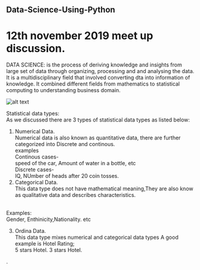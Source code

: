 ##  Data-Science-Using-Python

# 12th november 2019  meet up discussion.

DATA SCIENCE: is the process of deriving knowledge and insights  from large set of data through organizing, processing and  and analysing the data. It is a multidisciplinary field that involved converting dta into information of knowledge. It combined different fields from mathematics to statistical computing to understanding business domain.

![alt text](https://www.edureka.co/blog/wp-content/uploads/2017/01/Data-Science-skills.jpg)

Statistical data types:<br/>
 As we discussed there are 3 types of statistical data types as listed below:<br/>
 
 1) Numerical Data.<br/>
 Numerical data is also known as quantitative data, there are further categorized into Discrete and continous.
 <br/> examples<br/>
 Continous cases- <br/> speed of the car, Amount of  water in a bottle,  etc  <br/>
 Discrete cases- <br/>  IQ,  NUmber of heads after 20 coin tosses.<br/>
 2) Categorical Data.<br/> This data type does not have mathematical meaning,They are also know as qualitative data and describes characteristics. 
 <br/>
 Examples: <br/>
 Gender, Enthinicity,Nationality. etc<br/>
 
 3) Ordina Data.
  <br/> This data type mixes numerical and categorical data types A good example is Hotel Rating;<br/>
  5 stars Hotel.
  3 stars Hotel.

.
 
